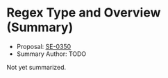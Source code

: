 # Regex Type and Overview (Summary)

* Proposal: [SE-0350](https://github.com/apple/swift-evolution/blob/main/proposals/0350-regex-type-overview.md)
* Summary Author: TODO

Not yet summarized.

